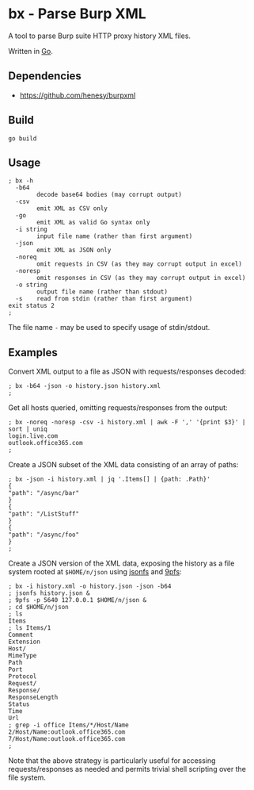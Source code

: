 # bx - Parse Burp XML

A tool to parse Burp suite HTTP proxy history XML files.

Written in [Go](https://golang.org).

## Dependencies

- https://github.com/henesy/burpxml

## Build

	go build

## Usage

```
; bx -h
  -b64
    	decode base64 bodies (may corrupt output)
  -csv
    	emit XML as CSV only
  -go
    	emit XML as valid Go syntax only
  -i string
    	input file name (rather than first argument)
  -json
    	emit XML as JSON only
  -noreq
    	omit requests in CSV (as they may corrupt output in excel)
  -noresp
    	omit responses in CSV (as they may corrupt output in excel)
  -o string
    	output file name (rather than stdout)
  -s	read from stdin (rather than first argument)
exit status 2
;
```

The file name `-` may be used to specify usage of stdin/stdout.

## Examples

Convert XML output to a file as JSON with requests/responses decoded:

	; bx -b64 -json -o history.json history.xml
	;

Get all hosts queried, omitting requests/responses from the output:

	; bx -noreq -noresp -csv -i history.xml | awk -F ',' '{print $3}' | sort | uniq
	login.live.com
	outlook.office365.com
	;

Create a JSON subset of the XML data consisting of an array of paths:

	; bx -json -i history.xml | jq '.Items[] | {path: .Path}'
	{
	"path": "/async/bar"
	}
	{
	"path": "/ListStuff"
	}
	{
	"path": "/async/foo"
	}
	;

Create a JSON version of the XML data, exposing the history as a file system rooted at `$HOME/n/json` using [jsonfs](https://github.com/droyo/jsonfs) and [9pfs](https://github.com/mischief/9pfs):

	; bx -i history.xml -o history.json -json -b64
	; jsonfs history.json &
	; 9pfs -p 5640 127.0.0.1 $HOME/n/json &
	; cd $HOME/n/json
	; ls
	Items
	; ls Items/1
	Comment
	Extension
	Host/
	MimeType
	Path
	Port
	Protocol
	Request/
	Response/
	ResponseLength
	Status
	Time
	Url
	; grep -i office Items/*/Host/Name
	2/Host/Name:outlook.office365.com
	7/Host/Name:outlook.office365.com
	;

Note that the above strategy is particularly useful for accessing requests/responses as needed and permits trivial shell scripting over the file system.

